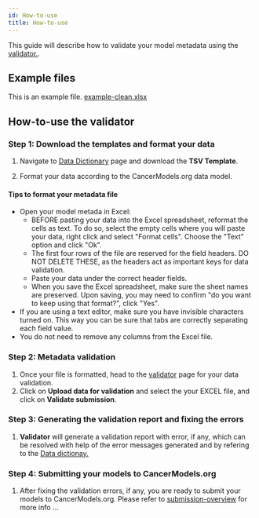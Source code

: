 ```yaml
---
id: How-to-use
title: How-to-use
---
```

This guide will describe how to validate your model metadata using the [validator.](/validator).


## Example files

This is an example file. [example-clean.xlsx](../../website/static/assets/validation_example-clean.xlsx)


## How-to-use the validator

### Step 1: Download the templates and format your data

1. Navigate to [Data Dictionary](/dictionary) page and download the **TSV Template**.

2. Format your data according to the CancerModels.org data model. 


#### Tips to format your metadata file

- Open your model metada in Excel:
  - BEFORE pasting your data into the Excel spreadsheet, reformat the cells as text. To do so, select the empty cells where you will paste your data, right click and select "Format cells". Choose the "Text" option and click "Ok".
  - The first four rows of the file are reserved for the field headers. DO NOT DELETE THESE, as the headers act as important keys for data validation.
  - Paste your data under the correct header fields.
  - When you save the Excel spreadsheet, make sure the sheet names are preserved. Upon saving, you may need to confirm "do you want to keep using that format?", click "Yes".
- If you are using a text editor, make sure you have invisible characters turned on. This way you can be sure that tabs are correctly separating each field value.
- You do not need to remove any columns from the Excel file. 

### Step 2: Metadata validation

1. Once your file is formatted, head to the [validator](/validator) page for your data validation.
2. Click on **Upload data for validation** and select the your EXCEL file, and click on **Validate submission**.

### Step 3: Generating the validation report and fixing the errors

1. **Validator** will generate a validation report with error, if any, which can be resolved with help of the error messages generated and by refering to the [Data dictionay.](/dictionary)

### Step 4: Submitting your models to CancerModels.org

1. After fixing the validation errors, if any, you are ready to submit your models to CancerModels.org. Please refer to [submission-overview](/docs/validation/submission-overview) for more info ...


